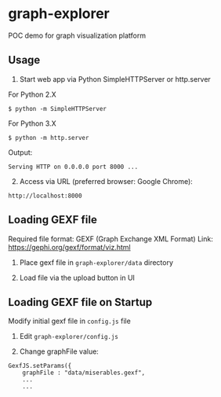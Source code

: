 # graph-explorer
POC demo for graph visualization platform

## Usage

1. Start web app via Python SimpleHTTPServer or http.server

For Python 2.X

```
$ python -m SimpleHTTPServer
```

For Python 3.X

```
$ python -m http.server
```

Output:

```
Serving HTTP on 0.0.0.0 port 8000 ...
```

2. Access via URL (preferred browser: Google Chrome): 

```
http://localhost:8000
```

## Loading GEXF file

Required file format: GEXF (Graph Exchange XML Format)
Link: https://gephi.org/gexf/format/viz.html

1. Place gexf file in `graph-explorer/data` directory

2. Load file via the upload button in UI

## Loading GEXF file on Startup

Modify initial gexf file in `config.js` file

1. Edit `graph-explorer/config.js`

2. Change graphFile value:

```
GexfJS.setParams({
    graphFile : "data/miserables.gexf",
    ...
    ...
 ```
